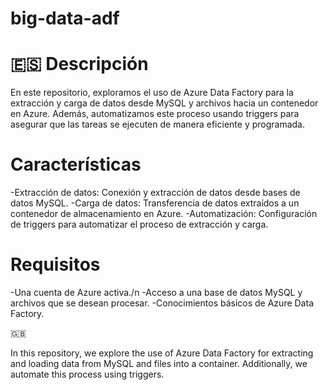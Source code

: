 # big-data-adf
<h1>🇪🇸 Descripción</h1>
<p>En este repositorio, exploramos el uso de Azure Data Factory para la extracción y carga de datos desde MySQL y archivos hacia un contenedor en Azure. Además, automatizamos este proceso usando triggers para asegurar que las tareas se ejecuten de manera eficiente y programada.</p>

<h1>Características</h1>
-Extracción de datos: Conexión y extracción de datos desde bases de datos MySQL.
-Carga de datos: Transferencia de datos extraídos a un contenedor de almacenamiento en Azure.
-Automatización: Configuración de triggers para automatizar el proceso de extracción y carga.

<h1>Requisitos</h1>
-Una cuenta de Azure activa./n
-Acceso a una base de datos MySQL y archivos que se desean procesar.
-Conocimientos básicos de Azure Data Factory.

🇬🇧
<p>In this repository, we explore the use of Azure Data Factory for extracting and loading data from MySQL and files into a container. Additionally, we automate this process using triggers.</p>
